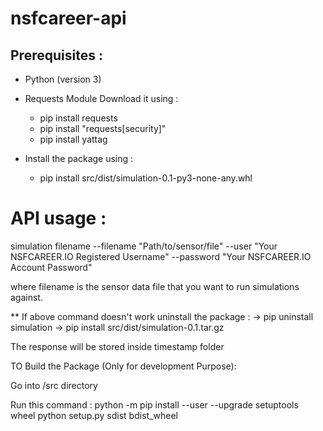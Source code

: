 # nsfcareer-api

## Prerequisites :

- Python (version 3)
- Requests Module Download it using : 
  - pip install requests 
  - pip install "requests[security]" 
  - pip install yattag

- Install the package using : 
  - pip install src/dist/simulation-0.1-py3-none-any.whl

# API usage : 
simulation filename --filename "Path/to/sensor/file" --user "Your NSFCAREER.IO Registered Username" --password "Your NSFCAREER.IO Account Password" 

where filename is the sensor data file that you want to run simulations against.

** If above command doesn't work uninstall the package : -> pip uninstall simulation -> pip install src/dist/simulation-0.1.tar.gz

The response will be stored inside timestamp folder

TO Build the Package (Only for development Purpose):

Go into /src directory

Run this command : python -m pip install --user --upgrade setuptools wheel python setup.py sdist bdist_wheel

